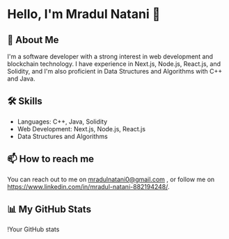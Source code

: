 # Hello, I'm Mradul Natani 👋

## 🚀 About Me
I'm a software developer with a strong interest in web development and blockchain technology. I have experience in Next.js, Node.js, React.js, and Solidity, and I'm also proficient in Data Structures and Algorithms with C++ and Java.

## 🛠 Skills
- Languages: C++, Java, Solidity
- Web Development: Next.js, Node.js, React.js
- Data Structures and Algorithms

## 📫 How to reach me
You can reach out to me on mradulnatani0@gmail.com , or follow me on https://www.linkedin.com/in/mradul-natani-882194248/.

## 📊 My GitHub Stats
!Your GitHub stats

